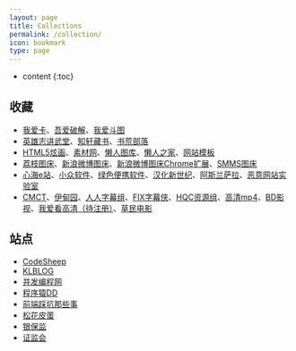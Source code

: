 ```yaml
---
layout: page
title: Collections
permalink: /collection/
icon: bookmark
type: page
---
```


* content
{:toc}


## 收藏

* [我爱卡](https://bbs.51credit.com)、[吾爱破解](https://www.52pojie.cn)、[我爱斗图](https://www.52doutu.cn)
* [英雄志讲武堂](http://www.jiang-wu-tang.com/JWTphpBBS/index.php)、[知轩藏书](http://www.zxcs.me)、[书荒部落](http://noveless.com)
* [HTML5炫画](http://www.html5tricks.com)、[素材网](http://www.xwcms.net)、[懒人图库](http://www.lanrentuku.com)、[懒人之家](http://www.lanrenzhijia.com)、[网站模板](http://www.mycodes.net/153)
* [荔枝图床](https://i.nizdm.com)、[新浪微博图床](http://weibo.com/minipublish)、[新浪微博图床Chrome扩展](https://github.com/Suxiaogang/WeiboPicBed)、[SMMS图床](https://sm.ms)
* [心海e站](https://hrtsea.com)、[小众软件](http://www.appinn.com)、[绿色便携软件](https://www.portablesoft.org)、[汉化新世纪](http://www.hanzify.org)、[阿斯兰萨拉](https://www.ssdax.com)、[恶意网站实验室](http://www.mwsl.org.cn)
* [CMCT](https://cmct.tv/?fromuid=72191)、[伊甸园](http://bbs.sfile2012.com)、[人人字幕组](http://www.zimuzu.tv)、[FIX字幕侠](http://www.zimuxia.cn)、[HQC资源组](https://www.gscq.me)、[高清mp4](http://www.mp4ba.com)、[BD影视](https://www.bd-film.cc)、[我爱看高清（待注册）](https://www.52khd.cn)、[草民电影](https://www.cmdy5.com)


## 站点

* [CodeSheep](http://www.codesheep.cn)
* [KLBLOG](http://www.kailing.pub)
* [并发编程网](http://ifeve.com)
* [程序猿DD](http://blog.didispace.com)
* [前端踩坑那些事](https://www.febugs.com)
* [松花皮蛋](http://www.liangsonghua.me)
* [银保监](http://www.cbirc.gov.cn)
* [证监会](http://www.csrc.gov.cn)
